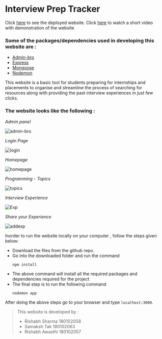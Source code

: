 # **Interview Prep Tracker**

Click [here](https://interview-preperations-app.herokuapp.com/) to see the deployed website.
Click [here](https://drive.google.com/file/d/1Av3R-zlpHrq-TQ4Cm1VvG6VlHtTGXMOO/view?usp=sharing) to watch a short video with demonstration of the website

### Some of the packages/dependencies used in developing this website are : 

*   [Admin-bro](https://adminbro.com/section-modules.html)
*   [Express](http://expressjs.com/)
*   [Mongoose](https://mongoosejs.com/docs/)
*   [Nodemon](https://nodemon.io/)

This website is a basic tool for students preparing for internships and placements to organise and streamline the process of searching for resources along with providing the past interview experiences in just few clicks.

### The website looks like the following : 
*Admin panel*

![admin-bro](https://user-images.githubusercontent.com/45677985/107876050-83a50f00-6ee9-11eb-95cf-b0c21b1119c1.png)

*Login Page*

![login](https://user-images.githubusercontent.com/45677985/130667512-11cef7b0-6707-4d1e-b581-20ac983c9448.png)

*Homepage*

![homepage](https://user-images.githubusercontent.com/45677985/130667662-f570f11c-b774-401b-9a03-50be311caa8e.png)

*Programming - Topics*

![topics](https://user-images.githubusercontent.com/45677985/130667810-949a2ca0-ff46-4c5e-993b-b320e2becf40.png)

*Interview Experience*

![Exp](https://user-images.githubusercontent.com/45677985/130667939-e7154c95-c109-4bfe-8cd9-60243327f64e.png)

*Share your Experience*

![addexp](https://user-images.githubusercontent.com/45677985/130668014-6a718a43-ccab-4ddd-b31e-a484f5b0ce8c.png)

Inorder to run the website locally on your computer , follow the steps given below:

*   Download the files from the github repo.
*    Go into the downloaded folder and run the command 
        ```
        npm install
        ```
*   The above command will install all the required packages and dependencies required for the project
*   The final step is to run the following command 
    ```
    nodemon app
    ```
After doing the above steps go to your browser and type `localhost:3000`.


>This website is developed by :
>  * Rishabh Sharma 180102058
>  * Samaksh Tak 180102063
>  * Rishabh Awasthi 180102057
